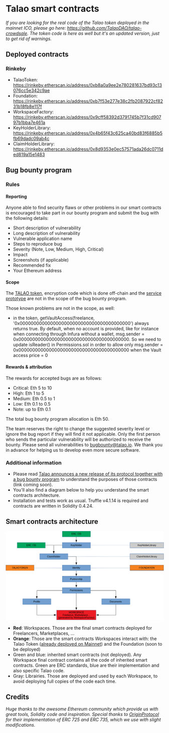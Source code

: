# Talao smart contracts

*If you are looking for the real code of the Talao token deployed in the mainnet ICO, please go here: https://github.com/TalaoDAO/talao-crowdsale. The token code is here as well but it's an updated version, just to get rid of warnings.*

## Deployed contracts

### Rinkeby

*  TalaoToken: https://rinkeby.etherscan.io/address/0xb8a0a9ee2e780281637bd93c13076cc5e342c9ae
*  Foundation: https://rinkeby.etherscan.io/address/0xb7f53e277e38c2fb2087922cf8231b18fb8e117f
*  WorkspaceFactory: https://rinkeby.etherscan.io/address/0x9cff58392d3791745b7f31cd90797b1bba7e461a
*  KeyHolderLibrary: https://rinkeby.etherscan.io/address/0x4b65f43c625ca40bd83f6885b5fb69dadc09ab4c
*  ClaimHolderLibrary: https://rinkeby.etherscan.io/address/0x8d9353e0ec57571ada26dc0711ded819a15e1483

## Bug bounty program

### Rules

#### Reporting

Anyone able to find security flaws or other problems in our smart contracts is encouraged to take part in our bounty program and submit the bug with the following details:

+ Short description of vulnerability
+ Long description of vulnerability
+ Vulnerable application name
+ Steps to reproduce bug
+ Severity (Note, Low, Medium, High, Critical)
+ Impact
+ Screenshots (if applicable)
+ Recommended fix
+ Your Ethereum address

#### Scope

The [TALAO token](https://github.com/TalaoDAO/talao-contracts/tree/master/contracts/token), encryption code which is done off-chain and the [service prototype](https://github.com/TalaoDAO/talao-contracts/blob/master/contracts/test/Service1.sol) are not in the scope of the bug bounty program.

Those known problems are not in the scope, as well:

+ in the token, getVaultAccess(freelance, '0x0000000000000000000000000000000000000000') always returns true. By default, when no account is provided, like for instance when connecting through Infura without a wallet, msg.sender = 0x0000000000000000000000000000000000000000. So we need to update isReader() in Permissions.sol in order to allow only msg.sender = 0x0000000000000000000000000000000000000000 when the Vault access price = 0

#### Rewards & attribution

The rewards for accepted bugs are as follows:

+ Critical: Eth 5 to 10
+ High: Eth 1 to 5
+ Medium: Eth 0.5 to 1
+ Low: Eth 0.1 to 0.5
+ Note: up to Eth 0.1

The total bug bounty program allocation is Eth 50.

The team reserves the right to change the suggested severity level or ignore the bug report if they will find it not applicable. Only the first person who sends the particular vulnerability will be authorized to receive the bounty. Please send all vulnerabilities to bugbounty@talao.io. We thank you in advance for helping us to develop even more secure software.

### Additional information

+ Please read [Talao announces a new release of its protocol together with a bug bounty program](https://medium.com/@talao/talao-announces-a-new-release-of-its-protocol-together-with-a-bug-bounty-program-f45fdc5fe511) to understand the purposes of those contracts (link coming soon).
+ You'll also find a diagram below to help you understand the smart contracts architecture.
+ Installation and tests work as usual. Truffle v4.1.14 is required and contracts are written in Solidity 0.4.24.

## Smart contracts architecture

![Talao smart contracts architecture](https://raw.githubusercontent.com/TalaoDAO/talao-contracts/gh-pages/smart-contracts-architecture.png)

+ **Red**: Workspaces. Those are the final smart contracts deployed for Freelancers, Marketplaces, ...
+ **Orange**: Those are the smart contracts Workspaces interact with: the Talao Token ([already deployed on Mainnet](https://etherscan.io/address/0x1d4ccc31dab6ea20f461d329a0562c1c58412515)) and the Foundation (soon to be deployed)
+ Green and blue: inherited smart contracts (not deployed). Any Workspace final contract contains all the code of inherited smart contracts. Green are ERC standards, blue are their implementation and also specific Talao code.
+ Gray: Librairies. Those are deployed and used by each Workspace, to avoid deploying full copies of the code each time.

## Credits

*Huge thanks to the awesome Ethereum community which provide us with great tools, Solidity code and inspiration. Special thanks to [OriginProtocol](https://www.originprotocol.com) for their implementation of ERC 725 and ERC 735, which we use with slight modifications.*
